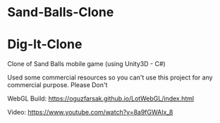 # Sand-Balls-Clone
# Dig-It-Clone

Clone of Sand Balls mobile game (using Unity3D - C#)

Used some commercial resources so you can't use this project for any commercial purpose. Please Don't

WebGL Build:
https://oguzfarsak.github.io/LotWebGL/index.html

Video:
https://www.youtube.com/watch?v=8a9fGWAIx_8
